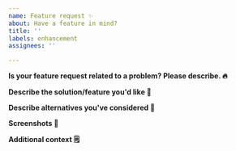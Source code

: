 ```yaml
---
name: Feature request ✨
about: Have a feature in mind?
title: ''
labels: enhancement
assignees: ''

---
```


**Is your feature request related to a problem? Please describe. 🔥**
<!--A clear and concise description of what the problem is. Ex. I'm always frustrated when [...]-->

**Describe the solution/feature you'd like 🚧**
<!--A clear and concise description of what you want to happen.-->

**Describe alternatives you've considered 🤔**
<!--A clear and concise description of any alternative solutions or features you've considered.-->

**Screenshots 📸**
<!--If applicable, add screenshots to help explain your feature.-->

**Additional context 🗒️**
<!--Add any other context about the feature request here.-->
